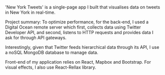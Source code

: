 'New York Tweets' is a single-page app I built that visualises data on tweets in New York in real-time.

Project summary:
To optimize performance, for the back-end, I used a Digital Ocean remote server which first, collects data using Twitter Developer API, and second, listens to HTTP requests and provides data I ask for through API gateways.

Interestingly, given that Twitter feeds hierarchical data through its API, I use a noSQL MongoDB database to manage data.

Front-end of my application relies on React, Mapbox and Bootstrap. For visual effects, I also use React-Rellax library.
